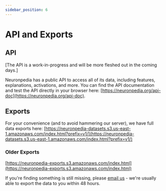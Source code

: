 ```yaml
---
sidebar_position: 6
---
```


# API and Exports

## API

[The API is a work-in-progress and will be more fleshed out in the coming days.]

Neuronpedia has a public API to access all of its data, including features, explanations, activations, and more. You can find the API documentation and test the API directly in your browser here: [https://neuronpedia.org/api-doc](https://neuronpedia.org/api-doc).

## Exports

For your convenience (and to avoid hammering our server), we have full data exports here:
[https://neuronpedia-datasets.s3.us-east-1.amazonaws.com/index.html?prefix=v1/](https://neuronpedia-datasets.s3.us-east-1.amazonaws.com/index.html?prefix=v1/)

### Older Exports

[https://neuronpedia-exports.s3.amazonaws.com/index.html](https://neuronpedia-exports.s3.amazonaws.com/index.html)

If you're finding something is still missing, please [email us](mailto:support@neuronpedia.org) - we're usually able to export the data to you within 48 hours.

